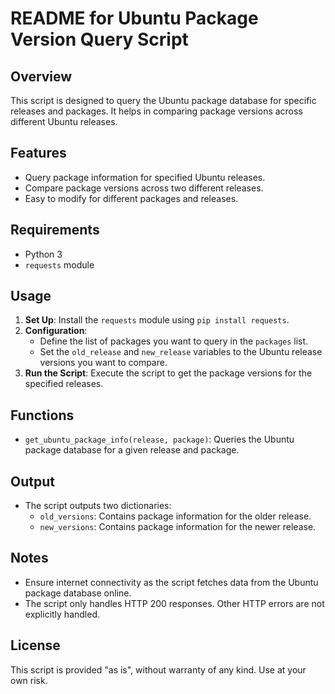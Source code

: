 # README for Ubuntu Package Version Query Script

## Overview
This script is designed to query the Ubuntu package database for specific releases and packages. It helps in comparing package versions across different Ubuntu releases.

## Features
- Query package information for specified Ubuntu releases.
- Compare package versions across two different releases.
- Easy to modify for different packages and releases.

## Requirements
- Python 3
- `requests` module

## Usage
1. **Set Up**: Install the `requests` module using `pip install requests`.
2. **Configuration**:
   - Define the list of packages you want to query in the `packages` list.
   - Set the `old_release` and `new_release` variables to the Ubuntu release versions you want to compare.
3. **Run the Script**: Execute the script to get the package versions for the specified releases.

## Functions
- `get_ubuntu_package_info(release, package)`: Queries the Ubuntu package database for a given release and package.

## Output
- The script outputs two dictionaries:
  - `old_versions`: Contains package information for the older release.
  - `new_versions`: Contains package information for the newer release.

## Notes
- Ensure internet connectivity as the script fetches data from the Ubuntu package database online.
- The script only handles HTTP 200 responses. Other HTTP errors are not explicitly handled.

## License
This script is provided "as is", without warranty of any kind. Use at your own risk.
